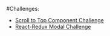#Challenges:

* [Scroll to Top Component Challenge](https://github.com/BCrawfordScott/Coding_Exercises/tree/master/React-Redux/ScrollToTopChallenge)
* [React-Redux Modal Challenge](https://github.com/BCrawfordScott/Coding_Exercises/tree/master/React-Redux/ReactReduxModalChallenge)
